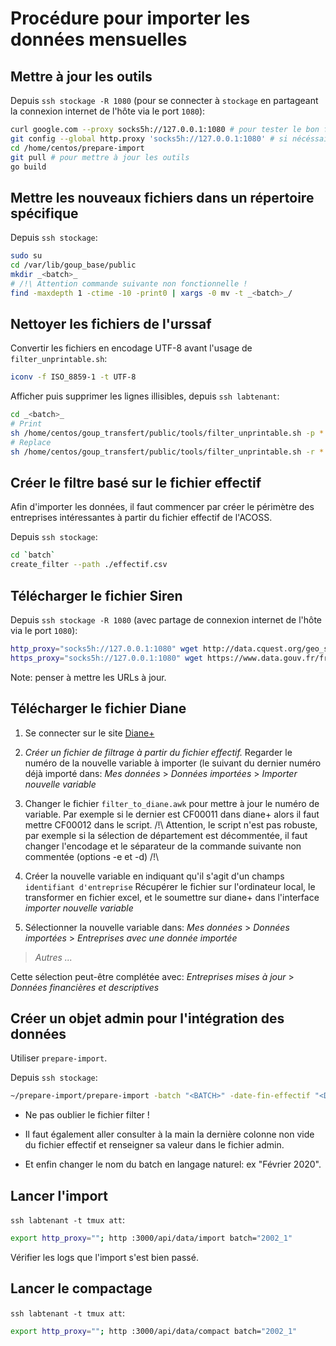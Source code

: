 # Procédure pour importer les données mensuelles

## Mettre à jour les outils

Depuis `ssh stockage -R 1080` (pour se connecter à `stockage` en partageant la connexion internet de l'hôte via le port `1080`):

```sh
curl google.com --proxy socks5h://127.0.0.1:1080 # pour tester le bon fonctionnement du proxy http
git config --global http.proxy 'socks5h://127.0.0.1:1080' # si nécéssaire: pour que git utilise le proxy
cd /home/centos/prepare-import
git pull # pour mettre à jour les outils
go build
```

## Mettre les nouveaux fichiers dans un répertoire spécifique

Depuis `ssh stockage`:

```sh
sudo su
cd /var/lib/goup_base/public
mkdir _<batch>_
# /!\ Attention commande suivante non fonctionnelle !
find -maxdepth 1 -ctime -10 -print0 | xargs -0 mv -t _<batch>_/
```

## Nettoyer les fichiers de l'urssaf

Convertir les fichiers en encodage UTF-8 avant l'usage de `filter_unprintable.sh`:

```sh
iconv -f ISO_8859-1 -t UTF-8
```

Afficher puis supprimer les lignes illisibles, depuis `ssh labtenant`:

```sh
cd _<batch>_
# Print
sh /home/centos/goup_transfert/public/tools/filter_unprintable.sh -p *
# Replace
sh /home/centos/goup_transfert/public/tools/filter_unprintable.sh -r *
```

## Créer le filtre basé sur le fichier effectif

Afin d'importer les données, il faut commencer par créer le périmètre des
entreprises intéressantes à partir du fichier effectif de l'ACOSS.

Depuis `ssh stockage`:

```sh
cd `batch`
create_filter --path ./effectif.csv
```

## Télécharger le fichier Siren

Depuis `ssh stockage -R 1080` (avec partage de connexion internet de l'hôte via le port `1080`):

```sh
http_proxy="socks5h://127.0.0.1:1080" wget http://data.cquest.org/geo_sirene/v2019/last/StockEtablissement_utf8_geo.csv.gz
https_proxy="socks5h://127.0.0.1:1080" wget https://www.data.gouv.fr/fr/datasets/r/c63c91ec-7659-490b-baac-98ee599ece37
```

Note: penser à mettre les URLs à jour.

## Télécharger le fichier Diane

1. Se connecter sur le site [Diane+](https://diane.bvdinfo.com)

2. _Créer un fichier de filtrage à partir du fichier effectif._
Regarder le numéro de la nouvelle variable à importer (le suivant du dernier
numéro déjà importé dans:
_Mes données_ > _Données importées_ > _Importer nouvelle variable_

3. Changer le fichier `filter_to_diane.awk`
pour mettre à jour le numéro de variable.
Par exemple si le dernier est CF00011 dans diane+ alors il faut mettre CF00012
dans le script.
/!\ Attention, le script n'est pas robuste, par exemple si la sélection de
département est décommentée, il faut changer l'encodage et le séparateur de la
commande suivante non commentée (options -e et -d) /!\

4. Créer la nouvelle variable en indiquant qu'il s'agit d'un champs `identifiant d'entreprise`
Récupérer le fichier sur l'ordinateur local, le transformer en fichier excel,
et le soumettre sur diane+ dans l'interface _importer nouvelle variable_

5. Sélectionner la nouvelle variable dans:
_Mes données_ > _Données importées_ > _Entreprises avec une donnée importée_

> _Autres ..._

Cette sélection peut-être complétée avec:
_Entreprises mises à jour_ > _Données financières et descriptives_

## Créer un objet admin pour l'intégration des données

Utiliser `prepare-import`.

Depuis `ssh stockage`:

```sh
~/prepare-import/prepare-import -batch "<BATCH>" -date-fin-effectif "<DATE>" -path "../goup/public"
```

- Ne pas oublier le fichier filter !
- Il faut également aller consulter à la main la dernière colonne non vide du
  fichier effectif et renseigner sa valeur dans le fichier admin.

- Et enfin changer le nom du batch en langage naturel: ex "Février 2020".

## Lancer l'import

`ssh labtenant -t tmux att`:

```sh
export http_proxy=""; http :3000/api/data/import batch="2002_1"
```

Vérifier les logs que l'import s'est bien passé.

## Lancer le compactage

`ssh labtenant -t tmux att`:

```sh
export http_proxy=""; http :3000/api/data/compact batch="2002_1"
```
